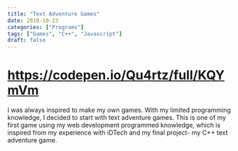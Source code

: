 ```yaml
---
title: "Text Adventure Games"
date: 2018-10-23
categories: ["Programs"]
tags: ["Games", "C++", "Javascript"]
draft: false
---
```


# https://codepen.io/Qu4rtz/full/KQYmVm

I was always inspired to make my own games. With my limited programming knowledge, I decided to start with text adventure games. This is one of my first game using my web development programmed knowledge, which is inspired from my experience with iDTech and my final project- my C++ text adventure game.
